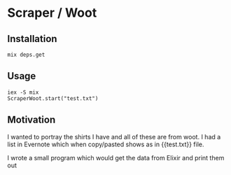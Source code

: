 # Scraper / Woot

## Installation
    mix deps.get
## Usage
    iex -S mix
    ScraperWoot.start("test.txt")

## Motivation
I wanted to portray the shirts I have and all of these are from woot. I had a list in Evernote which when copy/pasted shows as in {{test.txt}} file.

I wrote a small program which would get the data from Elixir and print them out